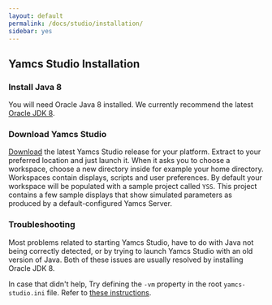 ```yaml
---
layout: default
permalink: /docs/studio/installation/
sidebar: yes
---
```


## Yamcs Studio Installation

### Install Java 8
You will need Oracle Java 8 installed. We currently recommend the latest [Oracle JDK 8](http://www.oracle.com/technetwork/java/javase/downloads/jdk8-downloads-2133151.html).

### Download Yamcs Studio
[Download](https://github.com/yamcs/yamcs-studio/releases) the latest Yamcs Studio release for your platform. Extract to your preferred location and just launch it. When it asks you to choose a workspace, choose a new directory inside for example your home directory. Workspaces contain displays, scripts and user preferences. By default your workspace will be populated with a sample project called `YSS`. This project contains a few sample displays that show simulated parameters as produced by a default-configured Yamcs Server.

### Troubleshooting
Most problems related to starting Yamcs Studio, have to do with Java not being correctly detected, or by trying to launch Yamcs Studio with an old version of Java. Both of these issues are usually resolved by installing Oracle&nbsp;JDK&nbsp;8.

In case that didn't help, Try defining the `-vm` property in the root `yamcs-studio.ini` file. Refer to [these instructions](https://wiki.eclipse.org/Eclipse.ini).
